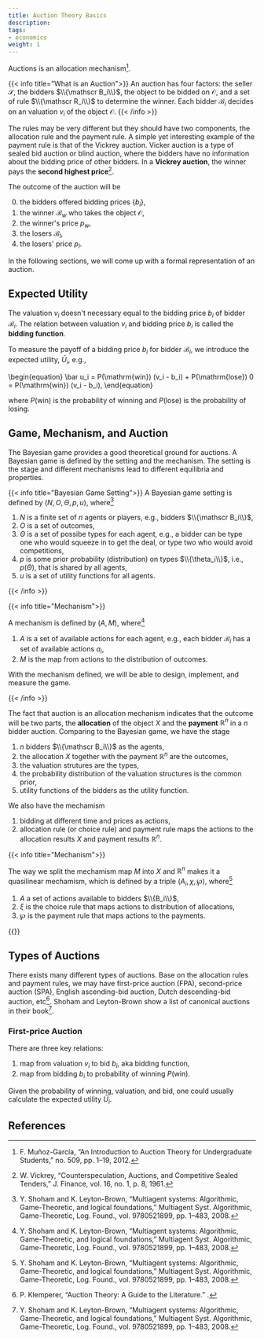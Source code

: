 ```yaml
---
title: Auction Theory Basics
description:
tags:
- economics
weight: 1
---
```


Auctions is an allocation mechanism[^munoz].

{{< info title="What is an Auction">}}
An auction has four factors: the seller $\mathscr S$, the bidders $\\{\mathscr B_i\\}$, the object to be bidded on $\mathscr O$, and a set of rule $\\{\mathscr R_i\\}$ to determine the winner. Each bidder $\mathscr B_i$ decides on an valuation $v_i$ of the object $\mathscr O$.
{{< /info >}}

The rules may be very different but they should have two components, the allocation rule and the payment rule. A simple yet interesting example of the payment rule is that of the Vickrey auction. Vicker auction is a type of sealed bid auction or blind auction, where the bidders have no information about the bidding price of other bidders. In a **Vickrey auction**, the winner pays the **second highest price**[^Vickrey].

The outcome of the auction will be

0. the bidders offered bidding prices $\{b_i\}$,
1. the winner $\mathscr B_w$ who takes the object $\mathscr O$,
2. the winner's price $p_w$,
3. the losers $\mathscr B_l$,
4. the losers' price $p_l$.

In the following sections, we will come up with a formal representation of an auction.

## Expected Utility

The valuation $v_i$ doesn't necessary equal to the bidding price $b_i$ of bidder $\mathscr B_i$. The relation between valuation $v_i$ and bidding price $b_i$ is called the **bidding function**.

To measure the payoff of a bidding price $b_i$ for bidder $\mathscr B_i$, we introduce the expected utility, $\bar U_i$, e.g.,

\begin{equation}
\bar u_i = P(\mathrm{win}) (v_i - b_i) + P(\mathrm{lose}) 0 = P(\mathrm{win}) (v_i - b_i),
\end{equation}

where $P(\mathrm{win})$ is the probability of winning and $P(\mathrm{lose})$ is the probability of losing.

## Game, Mechanism, and Auction

The Bayesian game provides a good theoretical ground for auctions. A Bayesian game is defined by the setting and the mechanism. The setting is the stage and different mechanisms lead to different equilibria and properties.

{{< info title="Bayesian Game Setting">}}
A Bayesian game setting is defined by $(N, O, \Theta, p, u)$, where[^ShohamLeyton-Brown]

1. $N$ is a finite set of $n$ agents or players, e.g., bidders $\\{\mathscr B_i\\}$,
2. $O$ is a set of outcomes,
3. $\Theta$ is a set of possibe types for each agent, e.g., a bidder can be type one who would squeeze in to get the deal, or type two who would avoid competitions,
4. $p$ is some prior probability (distribution) on types $\\{\theta_i\\}$, i.e., $p(\Theta)$, that is shared by all agents,
5. $u$ is a set of utility functions for all agents.

[^ShohamLeyton-Brown]: Y. Shoham and K. Leyton-Brown, “Multiagent systems: Algorithmic, Game-Theoretic, and logical foundations,” Multiagent Syst. Algorithmic, Game-Theoretic, Log. Found., vol. 9780521899, pp. 1–483, 2008.

{{< /info >}}

{{< info title="Mechanism">}}

A mechanism is defined by $(A, M)$, where[^ShohamLeyton-Brown]

1. $A$ is a set of available actions for each agent, e.g., each bidder $\mathscr B_i$ has a set of available actions $a_i$,
2. $M$ is the map from actions to the distribution of outcomes.

With the mechanism defined, we will be able to design, implement, and measure the game.

[^ShohamLeyton-Brown]: Y. Shoham and K. Leyton-Brown, “Multiagent systems: Algorithmic, Game-Theoretic, and logical foundations,” Multiagent Syst. Algorithmic, Game-Theoretic, Log. Found., vol. 9780521899, pp. 1–483, 2008.

{{< /info >}}

The fact that auction is an allocation mechanism indicates that the outcome will be two parts, the **allocation** of the object $X$ and the **payment** $\mathbb{R}^n$ in a $n$ bidder auction. Comparing to the Bayesian game, we have the stage

1. $n$ bidders $\\{\mathscr B_i\\}$ as the agents,
2. the allocation $X$ together with the payment $\mathbb{R}^n$ are the outcomes,
3. the valuation strutures are the types,
4. the probability distribution of the valuation structures is the common prior,
5. utility functions of the bidders as the utility function.

We also have the mechamism

1. bidding at different time and prices as actions,
2. allocation rule (or choice rule) and payment rule maps the actions to the allocation results $X$ and payment results $\mathbb{R}^n$.

{{< info title="Mechanism">}}

The way we split the mechamism map $M$ into $X$ and $\mathbb{R}^n$ makes it a quasilinear mechamism, which is defined by a triple $(A_i, \chi, \wp)$, where[^ShohamLeyton-Brown]

1. $A$ a set of actions available to bidders $\\{B_i\\}$,
2. $\xi$ is the choice rule that maps actions to distribution of allocations,
3. $\wp$ is the payment rule that maps actions to the payments.

[^ShohamLeyton-Brown]: Y. Shoham and K. Leyton-Brown, “Multiagent systems: Algorithmic, Game-Theoretic, and logical foundations,” Multiagent Syst. Algorithmic, Game-Theoretic, Log. Found., vol. 9780521899, pp. 1–483, 2008.

{{</info>}}


## Types of Auctions

There exists many different types of auctions. Base on the allocation rules and payment rules, we may have first-price auction (FPA), second-price auction (SPA), English ascending-bid auction, Dutch descending-bid auction, etc[^Klemperer]. Shoham and Leyton-Brown show a list of canonical auctions in their book[^ShohamLeyton-Brown].



### First-price Auction

There are three key relations:

1. map from valuation $v_i$ to bid $b_i$, aka bidding function,
2. map from bidding $b_i$ to probability of winning $P(\mathrm{win})$.

Given the probability of winning, valuation, and bid, one could usually calculate the expected utility $\bar U_i$.




## References

[^munoz]: F. Muñoz-García, “An Introduction to Auction Theory for Undergraduate Students,” no. 509, pp. 1–19, 2012.
[^Vickrey]: W. Vickrey, “Counterspeculation, Auctions, and Competitive Sealed Tenders,” J. Finance, vol. 16, no. 1, p. 8, 1961.
[^Klemperer]: P. Klemperer, “Auction Theory: A Guide to the Literature.” .
[^ShohamLeyton-Brown]: Y. Shoham and K. Leyton-Brown, “Multiagent systems: Algorithmic, Game-Theoretic, and logical foundations,” Multiagent Syst. Algorithmic, Game-Theoretic, Log. Found., vol. 9780521899, pp. 1–483, 2008.